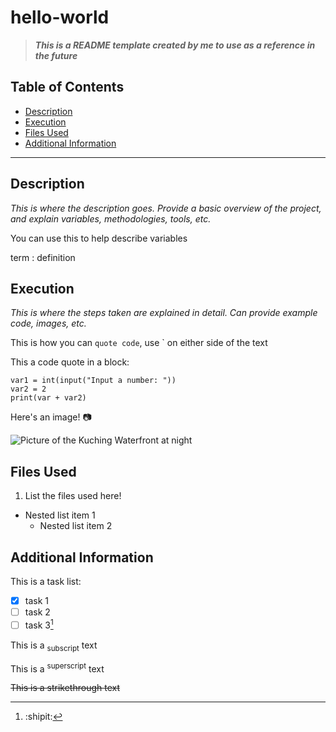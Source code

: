 # hello-world
>***This is a README template created by me to use as a reference in the future***

## Table of Contents
- [Description](#description)
- [Execution](#execution)
- [Files Used](#files-used)
- [Additional Information](#additional-information)
---
## Description
*This is where the description goes. Provide a basic overview of the project, and explain variables, methodologies, tools, etc.*

 You can use this to help describe variables
 
 term
: definition

## Execution
*This is where the steps taken are explained in detail. Can provide example code, images, etc.*

This is how you can `quote code`, use ` on either side of the text

This a code quote in a block:
```
var1 = int(input("Input a number: "))
var2 = 2
print(var + var2)
```
Here's an image! 📷

![Picture of the Kuching Waterfront at night](https://github.com/user-attachments/assets/eb2761d1-60bb-40cd-9792-fe1652361365)

## Files Used
1. List the files used here!
  - Nested list item 1
    - Nested list item 2

## Additional Information
This is a task list:
- [x] task 1
- [ ] task 2
- [ ] task 3[^1]

This is a <sub>subscript</sub> text

This is a <sup>superscript</sup> text

 ~~This is a strikethrough text~~

[^1]: :shipit: 

